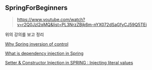 ## SpringForBeginners

> https://www.youtube.com/watch?v=r2Q0Jzl2qMQ&list=PL3NrzZBjk6m-nYX072dSaGfyCJ59Q5TEi

위의 강의를 보고 정리

[Why Spring inversion of control](01.md)

[What is dependency injection in Spring](02.md)

[Setter & Constructor Injection in SPRING : Injecting literal values](03.md)